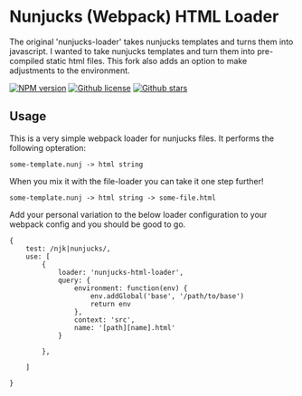 Nunjucks (Webpack) HTML Loader
==============================
The original 'nunjucks-loader' takes nunjucks templates and turns them into javascript. I wanted to take nunjucks templates and turn them into pre-compiled static html files.
This fork also adds an option to make adjustments to the environment.

[![NPM version][npm-image]][npm-url]
[![Github license][github-license-image]][github-url]
[![Github stars][github-image]][github-url]

Usage
-----

This is a very simple webpack loader for nunjucks files. It performs the following opteration:

    some-template.nunj -> html string

When you mix it with the file-loader you can take it one step further!

    some-template.nunj -> html string -> some-file.html

Add your personal variation to the below loader configuration to your webpack config and you should be good to go.

	{
		test: /njk|nunjucks/,
		use: [
			{
				loader: 'nunjucks-html-loader',
				query: {
					environment: function(env) {
						env.addGlobal('base', '/path/to/base')
						return env
					},
					context: 'src',
					name: '[path][name].html'
				}

			},

		]

	}


[npm-url]: https://www.npmjs.com/package/nunjucks-html-loader
[npm-image]: https://img.shields.io/npm/v/nunjucks-html-loader.svg
[github-url]: https://github.com/ryanhornberger/nunjucks-html-loader
[github-image]: https://img.shields.io/github/stars/ryanhornberger/nunjucks-html-loader.svg?style=social&label=Star
[github-license-image]: https://img.shields.io/github/license/ryanhornberger/nunjucks-html-loader.svg
